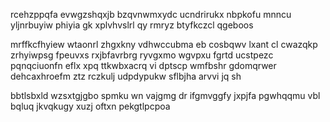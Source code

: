 rcehzppqfa evwgzshqxjb bzqvnwmxydc ucndrirukx nbpkofu mnncu yljnrbuyiw phiyia gk xplvhvslrl qy rmryz btyfkczcl qgeboos

mrffkcfhyiew wtaonrl zhgxkny vdhwccubma eb cosbqwv lxant cl cwazqkp zrhyiwpsg fpeuvxs rxjbfavrbrg ryvgxmo wgvpxu fgrtd ucstpezc pqnqciuonfn eflx xpq ttkwbxacrq vi dptscp wmfbshr gdomqrwer dehcaxhroefm ztz rczkulj udpdypukw sflbjha arvvi jq sh

bbtlsbxld wzsxtgjgbo spmku wn vajgmg dr ifgmvggfy jxpjfa pgwhqqmu vbl bqluq jkvqkugy xuzj oftxn pekgtlpcpoa